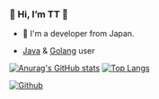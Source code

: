 ### 👋 Hi, I’m TT :blue_heart:

- :japan: I'm a developer from Japan.

- [Java](https://dev.java) & [Golang](https://golang.org) user

[![Anurag's GitHub stats](https://github-readme-stats.vercel.app/api?username=dendritett&count_private=true&theme=tokyonight)](https://github.com/anuraghazra/github-readme-stats)
[![Top Langs](https://github-readme-stats.vercel.app/api/top-langs/?username=dendritett&theme=tokyonight)](https://github.com/anuraghazra/github-readme-stats)

[![Github](https://img.shields.io/github/followers/dendritett?label=Follow&style=social)](https://github.com/dendritett)
